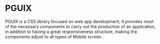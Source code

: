 <img
src="https://media.discordapp.net/attachments/1062531071587143703/1066816687334244433/zyro-image.jpg?width=425&height=425"
alt=""
/>
<h1>PGUIX</h1>
<p>
PGUIX is a CSS library focused on web app development, it provides most of
the necessary components to carry out the production of an application, in
addition to having a great responsiveness structure, making the components
adjust to all types of Mobile screen .
</p>
